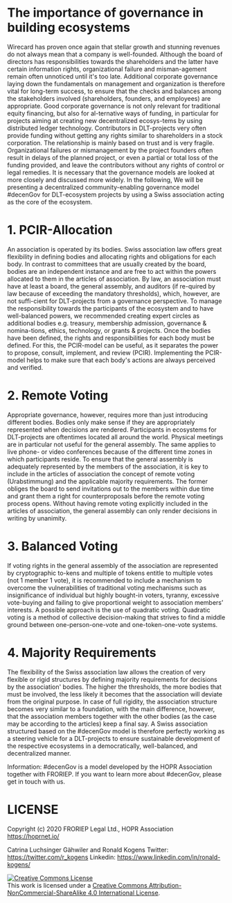 # The importance of governance in building ecosystems

Wirecard has proven once again that stellar growth and stunning revenues do not always mean that a company is well-founded. Although the board of directors has responsibilities towards the shareholders and the latter have certain information rights, organizational failure and misman-agement remain often unnoticed until it's too late. Additional corporate governance laying down the fundamentals on management and organization is therefore vital for long-term success, to ensure that the checks and balances among the stakeholders involved (shareholders, founders, and employees) are appropriate. 
Good corporate governance is not only relevant for traditional equity financing, but also for al-ternative ways of funding, in particular for projects aiming at creating new decentralized ecosys-tems by using distributed ledger technology. Contributors in DLT-projects very often provide funding without getting any rights similar to shareholders in a stock corporation. The relationship is mainly based on trust and is very fragile. Organizational failures or mismanagement by the project founders often result in delays of the planned project, or even a partial or total loss of the funding provided, and leave the contributors without any rights of control or legal remedies. 
It is necessary that the governance models are looked at more closely and discussed more widely. In the following, We will be presenting a decentralized community-enabling governance model #decenGov for DLT-ecosystem projects by using a Swiss association acting as the core of the ecosystem.

# 1. PCIR-Allocation
An association is operated by its bodies. Swiss association law offers great flexibility in defining bodies and allocating rights and obligations for each body. In contrast to committees that are usually created by the board, bodies are an independent instance and are free to act within the powers allocated to them in the articles of association. 
By law, an association must have at least a board, the general assembly, and auditors (if re-quired by law because of exceeding the mandatory thresholds), which, however, are not suffi-cient for DLT-projects from a governance perspective. To manage the responsibility towards the participants of the ecosystem and to have well-balanced powers, we recommended creating expert circles as additional bodies e.g. treasury, membership admission, governance & nomina-tions, ethics, technology, or grants & projects. Once the bodies have been defined, the rights and responsibilities for each body must be defined. For this, the PCIR-model can be useful, as it separates the power to propose, consult, implement, and review (PCIR). Implementing the PCIR-model helps to make sure that each body's actions are always perceived and verified. 

# 2. Remote Voting
Appropriate governance, however, requires more than just introducing different bodies. Bodies only make sense if they are appropriately represented when decisions are rendered. Participants in ecosystems for DLT-projects are oftentimes located all around the world. Physical meetings are in particular not useful for the general assembly. The same applies to live phone- or video conferences because of the different time zones in which participants reside. To ensure that the general assembly is adequately represented by the members of the association, it is key to include in the articles of association the concept of remote voting (Urabstimmung) and the applicable majority requirements. The former obliges the board to send invitations out to the members within due time and grant them a right for counterproposals before the remote voting process opens. Without having remote voting explicitly included in the articles of association, the general assembly can only render decisions in writing by unanimity.

# 3. Balanced Voting
If voting rights in the general assembly of the association are represented by cryptographic to-kens and multiple of tokens entitle to multiple votes (not 1 member 1 vote), it is recommended to include a mechanism to overcome the vulnerabilities of traditional voting mechanisms such as insignificance of individual but highly bought-in voters, tyranny, excessive vote-buying and failing to give proportional weight to association members’ interests. A possible approach is the use of quadratic voting. Quadratic voting is a method of collective decision-making that strives to find a middle ground between one-person-one-vote and one-token-one-vote systems. 

# 4. Majority Requirements
The flexibility of the Swiss association law allows the creation of very flexible or rigid structures by defining majority requirements for decisions by the association' bodies. The higher the thresholds, the more bodies that must be involved, the less likely it becomes that the association will deviate from the original purpose. In case of full rigidity, the association structure becomes very similar to a foundation, with the main difference, however, that the association members together with the other bodies (as the case may be according to the articles) keep a final say. A Swiss association structured based on the #decenGov model is therefore perfectly working as a steering vehicle for a DLT-projects to ensure sustainable development of the respective ecosystems in a democratically, well-balanced, and decentralized manner.  

Information:
#decenGov is a model developed by the HOPR Association together with FRORIEP. If you want to learn more about #decenGov, please get in touch with us.

# LICENSE

Copyright (c) 2020 FRORIEP Legal Ltd., HOPR Association https://hoprnet.io/

Catrina Luchsinger Gähwiler and Ronald Kogens Twitter: https://twitter.com/r_kogens Linkedin: https://www.linkedin.com/in/ronald-kogens/

<a rel="license" href="http://creativecommons.org/licenses/by-nc-sa/4.0/"><img alt="Creative Commons License" style="border-width:0" src="https://i.creativecommons.org/l/by-nc-sa/4.0/88x31.png" /></a><br />This work is licensed under a <a rel="license" href="http://creativecommons.org/licenses/by-nc-sa/4.0/">Creative Commons Attribution-NonCommercial-ShareAlike 4.0 International License</a>.
